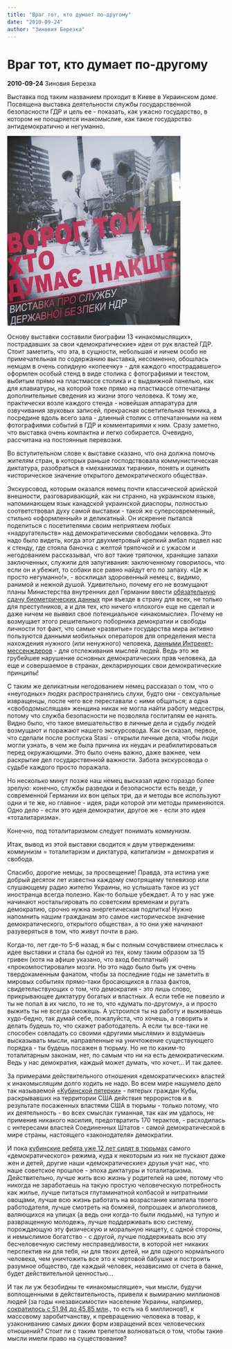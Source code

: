 ```yaml
---
title: "Враг тот, кто думает по-другому"
date: "2010-09-24"
author: "Зиновия Березка"
---
```


# Враг тот, кто думает по-другому

**2010-09-24** Зиновия Березка

Выставка под таким названием проходит в Киеве в Украинском доме. Посвящена выставка деятельности службы государственной безопасности ГДР и цель ее - показать, как ужасно государство, в котором не поощряется инакомыслие, как такое государство антидемократично и негуманно.

![undefined](images/wystawka_ddr.jpg)

Основу выставки составили биографии 13 «инакомыслящих», пострадавших за свои «демократические» идеи от рук властей ГДР. Стоит заметить, что эта, в сущности, небольшая и ничем особо не примечательная по содержанию выставка, несомненно, обошлась немцам в очень солидную «копеечку» - для каждого «пострадавшего» оформлен особый стенд в виде столика с фотографиями и текстом, выбитым прямо на пластмассе столика и с выдвижной панелью, как для клавиатуры, на которой тоже прямо на пластмассе отпечатаны дополнительные сведения из жизни этого человека. К тому же, практически возле каждого стенда - новейшая аппаратура для озвучивания звуковых записей, прекрасная осветительная техника, а посредине вдоль всего зала - длинный столик с отпечатанными на нем фотографиями событий в ГДР и комментариями к ним. Сразу заметно, что выставка очень компактна и легко собирается. Очевидно, рассчитана на постоянные перевозки.

Во вступительном слове к выставке сказано, что она должна помочь жителям стран, в которых раньше господствовала коммунистическая диктатура, разобраться в «механизмах тирании», понять и оценить «историческое значение открытого демократического общества».

Экскурсовод, которым оказался немец почти классической арийской внешности, разговаривающий, как ни странно, на украинском языке, напоминающем язык канадской украинской диаспоры, полностью соответствовал духу самой выставки - такой же суперсовременный, стильно «оформленный» и деликатный. Он искренне пытался поделиться с посетителями своим неприятием любых «надругательств» над демократическими свободами человека. Это надо было видеть, когда этот двухметровый крепкий амбал подвел нас к стенду, где стояла баночка с желтой тряпочкой и с ужасом и негодованием рассказывал, что вот такие тряпочки, хранящие запахи заключенных, служили для запугивания: заключенному говорилось, что если он и убежит, то собаки все равно найдут его по запаху. «Це ж просто негуманно!», - восклицал здоровенный немец с, видимо, ранимой и нежной душой. Удивительно, почему его не возмущают планы Министерства внутренних дел Германии ввести [обязательную сдачу биометрических данных](/2734.md) при въезде в страну для всех, не только для преступников, а и для тех, кто ничего «плохого» еще не сделал и даже ничем не выявил свое потенциальное «инакомыслие». Почему не возмущает этого решительного поборника демократии и свободы личности тот факт, что самые «развитые» государства мира активно пользуются данными мобильных операторов для определения места нахождения нужного (или ненужного) человека, [данными Интренет-мессенждеров](/210.md) - для отслеживания мыслей людей. Ведь это же грубейшее нарушение основных демократических прав человека, да еще и совершаемое в странах, декларирующих свои демократические принципы!

С таким же деликатным негодованием немец рассказал о том, что о «неугодных» людях распространялись слухи, будто они - сексуальные извращенцы, после чего все переставали с ними общаться; а одна «свободомыслящая» женщина никак не могла найти работу медсестры, потому что служба безопасности не позволяла госпиталям ее нанять. Видно было, что такое вмешательство в личные дела и судьбу людей возмущают и поражают нашего экскурсовода. Как он сказал, первое, что сделали после роспуска Stasi - открыли личные дела, чтобы люди могли узнать, в чем же была причина их неудач и реабилитироваться перед окружающими. Это было очень важно, даже важнее, чем раскрытие дел государственной важности. Забота экскурсовода о судьбе каждого просто поражала.

Но несколько минут позже наш немец высказал идею гораздо более зрелую: конечно, службы разведки и безопасности есть везде, у современной Германии их вон целых три, да и методы все используют одни и те же, но главное - идея, ради которой эти методы применяются. Одно дело - если это идея демократии, другое же - если это идея «тоталитаризма».

Конечно, под тоталитаризмом следует понимать коммунизм.

Итак, вывод из этой выставки сводится к двум утверждениям: коммунизм = тоталитаризм и диктатура, капитализм = демократия и свобода.

Спасибо, дорогие немцы, за просвещение! Правда, эта истина уже добрый десяток лет известна каждому смотрящему телевизор или слушающему радио жителю Украины, но услышать такое из уст иностранца всегда полезно. Как-то больше убеждает. А то у нас уже начинают ностальгировать по советским временам и ругать демократию, срочно нужна энергетическая подпитка! Нужно напомнить нашим гражданам это самое «историческое значение демократического, открытого общества», а то они уже начинают разуверяться в том, что живут почти в раю.

Когда-то, лет где-то 5-6 назад, я бы с полным сочувствием отнеслась к идее выставки и стала бы одной из тех, кому таким образом за 15 гривен (хотя на афише указано, что вход бесплатный) «прокомпостировали» мозги. Но это надо было быть уж очень твердокаменным фанатом, чтобы за последние годы не заметить в мировых событиях прямо-таки бросающихся в глаза фактов, свидетельствующих о том, что демократия - это лишь слово, прикрывающее диктатуру богатых и властных. А если тебе не повезло и ты не попал в их число, то не то, что «думать по-другому», а и просто выжить ты не всегда сможешь. А устроился ты на работу и выживаешь худо-бедно, так думай себе, пожалуйста, что хочешь, а говорить и делать будешь то, что скажет работодатель. А если ты все-таки не способен совладать со своими «другими мыслями» и вздумаешь высказывать мысли, направленные на уничтожение существующего порядка - ты будешь посажен в тюрьму. Но не по каким-то тоталитарным законам, нет, по самым что ни на есть демократическим. Ведь у нас демократия, каждый может думать, что хочет... И так далее.

За примерами действительного отношения «демократических» властей к инакомыслящим долго ходить не надо. Во всем мире нашумело дело так называемой [«Кубинской пятерки»](/2714.md) - пятерых граждан Кубы, раскрывавших на территории США действия террористов и в результате посаженных властями США в тюрьмы - только потому, что их деятельность - во всех смыслах гуманная, так как им удалось, не применив никакого насилия, предотвратить 170 терактов, - расходилась с интересами властей Соединенных Штатов - самой демократической в мире страны, настоящего «законодателя» демократии.

И пока [кубинские ребята уже 12 лет сидят в тюрьмах](/2691.md) самого «демократического» режима, куда к некоторым из них не пускают даже жен и детей, другие наши «демократические» друзья учат нас, что наше советское прошлое - эпоха диктатуры и тоталитаризма. Действительно, лучше жить всю жизнь у родителей на шее, потому что никогда не заработаешь на такую простую человеческую потребность как жилье, лучше питаться глутаминатной колбасой и нитратными овощами, лучше всю жизнь работать на возрастание капитала твоего работодателя, лучше смотреть на бомжей, попрошаек и алкоголиков, валяющихся на улицах (а ведь они когда-то были людьми), на тупую и развращенную молодежь, лучше поддерживать всю систему, порождающую эту физическую и моральную нищету, с одной стороны, и немыслимое богатство - с другой, лучше поддерживать всю эту бесчеловечную систему несправедливости, в которой нет никаких перспектив ни для тебя, ни для твоих детей, ни для одного нормального человека, чем уничтожить все это к чертовой бабушке и построить разумное общество, где каждый человек, независимо от счета в банке, будет действительной ценностью...

И так ли уж безобидны те «инакомыслящие», чьи мысли, будучи воплощенными в действительность, привели к вымиранию миллионов людей (за годы «независимости» население Украины, например, [сократилось с 51,94 до 45,85 млн](http://ru.wikipedia.org/wiki/%D0%9D%D0%B0%D1%81%D0%B5%D0%BB%D0%B5%D0%BD%D0%B8%D0%B5_%D0%A3%D0%BA%D1%80%D0%B0%D0%B8%D0%BD%D1%8B)., то есть на 6 миллионов!), к массовому заробитчанству, к превращению человека в товар, к узакониванию самых диких форм извращений всех человеческих отношений? Стоит ли с таким трепетом волноваться о том, чтобы такие мысли имели право на существование?